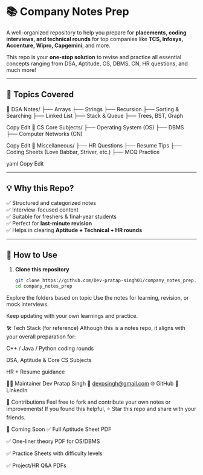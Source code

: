 # 📚 Company Notes Prep

A well-organized repository to help you prepare for **placements, coding interviews, and technical rounds** for top companies like **TCS, Infosys, Accenture, Wipro, Capgemini**, and more.

This repo is your **one-stop solution** to revise and practice all essential concepts ranging from DSA, Aptitude, OS, DBMS, CN, HR questions, and much more!

---

## 🧠 Topics Covered

📁 DSA Notes/
├── Arrays
├── Strings
├── Recursion
├── Sorting & Searching
├── Linked List
├── Stack & Queue
├── Trees, BST, Graph

Copy
Edit
📁 CS Core Subjects/
├── Operating System (OS)
├── DBMS
├── Computer Networks (CN)

Copy
Edit
📁 Miscellaneous/
├── HR Questions
├── Resume Tips
├── Coding Sheets (Love Babbar, Striver, etc.)
├── MCQ Practice

yaml
Copy
Edit

---

## 💡 Why this Repo?

✅ Structured and categorized notes  
✅ Interview-focused content  
✅ Suitable for freshers & final-year students  
✅ Perfect for **last-minute revision**  
✅ Helps in clearing **Aptitude + Technical + HR rounds**

---

## 🚀 How to Use

1. **Clone this repository**  
   ```bash
   git clone https://github.com/Dev-pratap-singh01/company_notes_prep.git
   cd company_notes_prep
Explore the folders based on topic
Use the notes for learning, revision, or mock interviews.

Keep updating with your own learnings and practice.

🛠 Tech Stack (for reference)
Although this is a notes repo, it aligns with your overall preparation for:

C++ / Java / Python coding rounds

DSA, Aptitude & Core CS Subjects

HR + Resume guidance

👨‍💻 Maintainer
Dev Pratap Singh
📧 devpsingh@gmail.com
🌐 GitHub
💼 LinkedIn

📢 Contributions
Feel free to fork and contribute your own notes or improvements!
If you found this helpful, ⭐ Star this repo and share with your friends.

📌 Coming Soon
✅ Full Aptitude Sheet PDF

✅ One-liner theory PDF for OS/DBMS

✅ Practice Sheets with difficulty levels

✅ Project/HR Q&A PDFs

